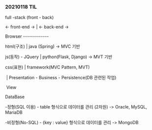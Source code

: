 ### 20210118 TIL



full -stack (front - back)

<- front-end ->        |        <- back-end ->

Browser -------------

html(구조)                |  java (Spring) -> MVC 기반

js(동작) - JQuery      |  python(Flask, Django) -> MVT 기반

css(표현)                   |  framework(MVC Pattern, MVT)

​                                   | Presentation - Business - Persistence(DB 관련된 작업)

​                                             View                        



DataBase

-정형(SQL 이용)    - table 형식으로 데이터를 관리 (2차원) -> Oracle, MySQL, MariaDB

-비정형(No-SQL)  - {key : value} 형식으로 데이터를 관리 -> MongoDB